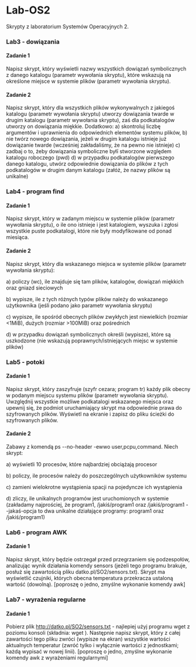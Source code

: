 # Lab-OS2
Skrypty z laboratorium Systemów Operacyjnych 2.

### Lab3 - dowiązania

#### Zadanie 1

Napisz skrypt, który wyświetli nazwy wszystkich dowiązań symbolicznych z danego katalogu (parametr wywołania skryptu), które wskazują na określone miejsce w systemie plików (parametr wywołania skryptu). 

#### Zadanie 2

Napisz skrypt, który dla wszystkich plików wykonywalnych z jakiegoś katalogu (parametr wywołania skryptu) utworzy dowiązania twarde w drugim katalogu (parametr wywołania skryptu), zaś dla podkatalogów utworzy on dowiązania miękkie. Dodatkowo:
a) skontroluj liczbę argumentów i uprawnienia do odpowiednich elementów systemu plików,
b) nie twórz nowego dowiązania, jeżeli w drugim katalogu istnieje już dowiązanie twarde (wcześniej zakładaliśmy, że na pewno nie istnieje)
c) zadbaj o to, żeby dowiązania symboliczne byłī stworzone względem katalogu roboczego (pwd)
d) w przypadku podkatalogów pierwszego danego katalogu, utwórz odpowiednie dowiązania do plików z tych podkatalogów w drugim danym katalogu (załóż, że nazwy plików są unikalne)



### Lab4 - program find

#### Zadanie 1

Napisz skrypt, który w zadanym miejscu w systemie plików (parametr wywołania skryptu), o ile ono istnieje i jest katalogiem, wyszuka i zgłosi wszystkie puste podkatalogi, które nie były modyfikowane od ponad miesiąca.

#### Zadanie 2

Napisz skrypt, który dla wskazanego miejsca w systemie plików (parametr wywołania skryptu):

a) policzy (wc), ile znajduje się tam plików, katalogów, dowiązań miękkich oraz gniazd sieciowych

b) wypisze, ile z tych różnych typów plików należy do wskazanego użytkownika (jeśli podano jako parametr wywołania skryptu)

c) wypisze, ile spośród obecnych plików zwykłych jest niewielkich (rozmiar <1MiB), dużych (rozmiar >100MiB) oraz pośrednich

d) w przypadku dowiązań symbolicznych określi (wypisze), które są uszkodzone (nie wskazują poprawnych/istniejących miejsc w systemie plików)

### Lab5 - potoki

#### Zadanie 1

Napisz skrypt, który zaszyfruje (szyfr cezara; program tr) każdy plik obecny w podanym miejscu systemu plików (parametr wywołania skryptu). Uwzględnij wszystkie możliwe podkatalogi wskazanego miejsca oraz upewnij się, że podmiot uruchamiający skrypt ma odpowiednie prawa do szyfrowanych plików. Wyświetl na ekranie i zapisz do pliku ścieżki do szyfrowanych plików.

#### Zadanie 2

Zabawy z komendą ps --no-header -ewwo user,pcpu,command. Niech skrypt:

a) wyświetli 10 procesów, które najbardziej obciążają procesor

b) policzy, ile procesów należy do poszczególnych użytkowników systemu

c) zamieni wielokrotne wystąpienia spacji na pojedyncze ich wystąpienia

d) zliczy, ile unikalnych programów jest uruchomionych w systemie (zakładamy najprościej, że program1, /jakiś/program1 oraz /jakiś/program1 --jakaś-opcja to dwa unikalne działające programy: program1 oraz /jakiś/program1)

### Lab6 - program AWK

#### Zadanie 1

Napisz skrypt, który będzie ostrzegał przed przegrzaniem się podzespołów, analizując wynik działania komendy sensors (jeżeli tego programu brakuje, posłuż się zawartością pliku datko.pl/SO2/sensors.txt). Skrypt ma wyświetlić czujniki, których obecna temperatura przekracza ustaloną wartość (dowolną). [poproszę o jedno, zmyślne wykonanie komendy awk]

### Lab7 - wyrażenia regularne

#### Zadanie 1

Pobierz plik http://datko.pl/SO2/sensors.txt - najlepiej użyj programu wget z poziomu konsoli (składnia: wget <adres-pliku>). Następnie napisz skrypt, który z całej zawartości tego pliku zwróci (wypisze na ekran) wszystkie wartości aktualnych temperatur (zwróć tylko i wyłącznie wartości z jednostkami; każdą wypisać w nowej linii). [poproszę o jedno, zmyślne wykonanie komendy awk z wyrażeniami regularnymi]



